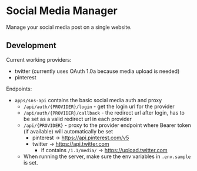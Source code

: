 # Social Media Manager

Manage your social media post on a single website.

## Development

Current working providers:

- twitter (currently uses OAuth 1.0a because media upload is needed)
- pinterest

Endpoints:

- `apps/sns-api` contains the basic social media auth and proxy
  - `/api/auth/{PROVIDER}/login` - get the login url for the provider
  - `/api/auth/{PROVIDER}/callback` - the redirect url after login, has to be set as a valid redirect url in each provider
  - `/api/{PROVIDER}` - proxy to the provider endpoint where Bearer token (if available) will automatically be set
    - pinterest -> https://api.pinterest.com/v5
    - twitter -> https://api.twitter.com
      - if contains `/1.1/media/` -> https://upload.twitter.com
  - When running the server, make sure the env variables in `.env.sample` is set.
